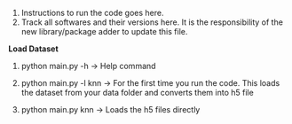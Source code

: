1. Instructions to run the code goes here.
2. Track all softwares and their versions here. It is the responsibility of the new library/package adder to update this file.


<b>Load Dataset</b>

1. python main.py -h -> Help command

2. python main.py -l knn  -> For the first time you run the code. This loads the dataset from your data folder and converts them into h5 file

3. python main.py knn -> Loads the h5 files directly 
